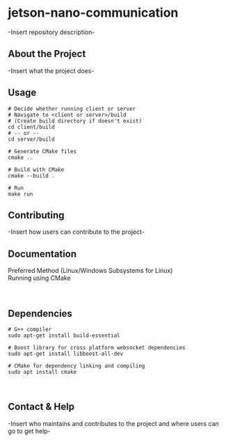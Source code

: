 # jetson-nano-communication
-Insert repository description-
<br>

## About the Project
-Insert what the project does-
<br>

## Usage

```
# Decide whether running client or server
# Navigate to <client or server>/build
# (Create build directory if doesn't exist)
cd client/build
# -- or --
cd server/build

# Generate CMake files
cmake ..

# Build with CMake
cmake --build .

# Run
make run
```
## Contributing
-Insert how users can contribute to the project-
<br>

## Documentation
Preferred Method (Linux/Windows Subsystems for Linux) <br>
Running using CMake <br>

<br>

## Dependencies

```
# G++ compiler
sudo apt-get install build-essential

# Boost library for cross platform websocket dependencies
sudo apt-get install libboost-all-dev

# CMake for dependency linking and compiling
sudo apt install cmake
```
<br>

## Contact & Help
-Insert who maintains and contributes to the project and where users can go to get help-
<br>
